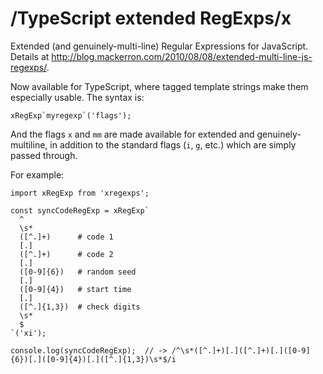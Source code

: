 # /TypeScript extended RegExps/x

Extended (and genuinely-multi-line) Regular Expressions for JavaScript. Details at http://blog.mackerron.com/2010/08/08/extended-multi-line-js-regexps/.

Now available for TypeScript, where tagged template strings make them especially usable. The syntax is:

    xRegExp`myregexp`('flags');

And the flags `x` and `mm` are made available for extended and genuinely-multiline, in addition to the standard flags (`i`, `g`, etc.) which are simply passed through.

For example:
    
    import xRegExp from 'xregexps';
    
    const syncCodeRegExp = xRegExp`
      ^
      \s*
      ([^.]+)      # code 1
      [.]
      ([^.]+)      # code 2
      [.]
      ([0-9]{6})   # random seed
      [.]
      ([0-9]{4})   # start time
      [.]
      ([^.]{1,3})  # check digits
      \s*
      $
    `('xi');
    
    console.log(syncCodeRegExp);  // -> /^\s*([^.]+)[.]([^.]+)[.]([0-9]{6})[.]([0-9]{4})[.]([^.]{1,3})\s*$/i
    
